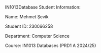 IN1013Database
Student Information:
      
Name: Mehmet Şevik

Student ID: 230066258

Department: Computer Science

Course: IN1013 Databases (PRD1 A 2024/25)
